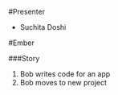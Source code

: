 #Presenter
* Suchita Doshi

#Ember

###Story
1. Bob writes code for an app
1. Bob moves to new project
